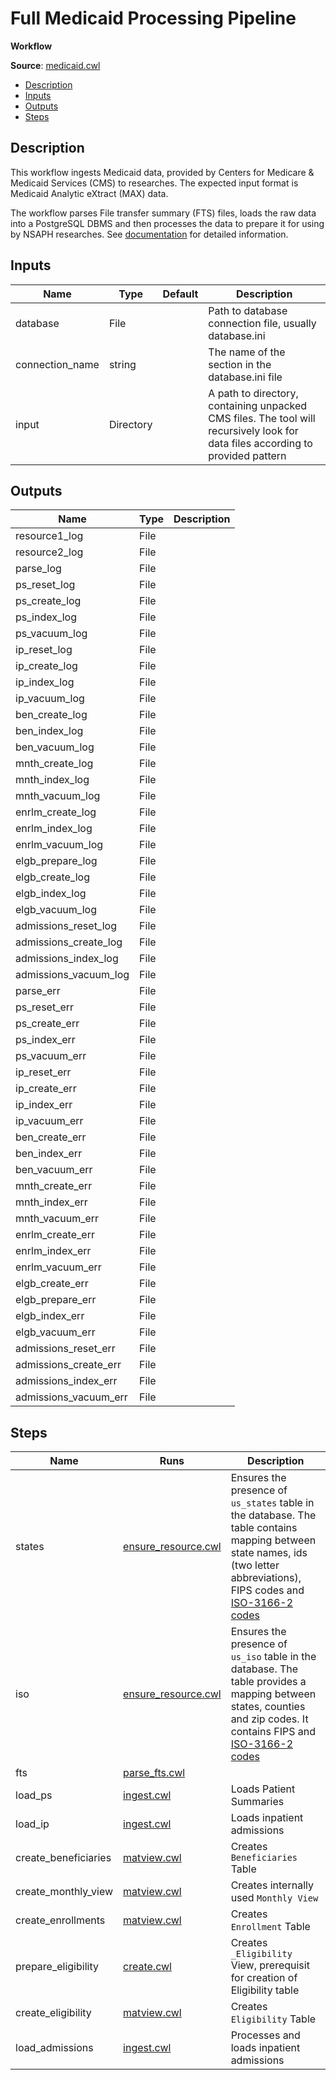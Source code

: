 # Full Medicaid Processing Pipeline
**Workflow**

**Source**: [medicaid.cwl](https://github.com/NSAPH-Data-Platform/nsaph-cms/blob/master/src/cwl/medicaid.cwl)

<!-- toc -->

- [Description](#description)
- [Inputs](#inputs)
- [Outputs](#outputs)
- [Steps](#steps)

<!-- tocstop -->

## Description
This workflow ingests Medicaid data, provided by
Centers for Medicare & Medicaid Services (CMS)
to researches. The expected input format is
Medicaid Analytic eXtract (MAX) data.

The workflow parses File transfer summary (FTS) files,
loads the raw data into a PostgreSQL DBMS and then processes
the data to prepare it for using by NSAPH researches.
See [documentation](../Medicaid.md) for detailed
information.


## Inputs

| Name | Type | Default | Description |
|------|------|---------|-------------|
|database|File| |Path to database connection file, usually database.ini|
|connection_name|string| |The name of the section in the database.ini file|
|input|Directory| |A path to directory, containing unpacked CMS files. The tool will recursively look for data files according to provided pattern |

## Outputs

| Name | Type | Description |
|------|------|-------------|
|resource1_log|File| |
|resource2_log|File| |
|parse_log|File| |
|ps_reset_log|File| |
|ps_create_log|File| |
|ps_index_log|File| |
|ps_vacuum_log|File| |
|ip_reset_log|File| |
|ip_create_log|File| |
|ip_index_log|File| |
|ip_vacuum_log|File| |
|ben_create_log|File| |
|ben_index_log|File| |
|ben_vacuum_log|File| |
|mnth_create_log|File| |
|mnth_index_log|File| |
|mnth_vacuum_log|File| |
|enrlm_create_log|File| |
|enrlm_index_log|File| |
|enrlm_vacuum_log|File| |
|elgb_prepare_log|File| |
|elgb_create_log|File| |
|elgb_index_log|File| |
|elgb_vacuum_log|File| |
|admissions_reset_log|File| |
|admissions_create_log|File| |
|admissions_index_log|File| |
|admissions_vacuum_log|File| |
|parse_err|File| |
|ps_reset_err|File| |
|ps_create_err|File| |
|ps_index_err|File| |
|ps_vacuum_err|File| |
|ip_reset_err|File| |
|ip_create_err|File| |
|ip_index_err|File| |
|ip_vacuum_err|File| |
|ben_create_err|File| |
|ben_index_err|File| |
|ben_vacuum_err|File| |
|mnth_create_err|File| |
|mnth_index_err|File| |
|mnth_vacuum_err|File| |
|enrlm_create_err|File| |
|enrlm_index_err|File| |
|enrlm_vacuum_err|File| |
|elgb_create_err|File| |
|elgb_prepare_err|File| |
|elgb_index_err|File| |
|elgb_vacuum_err|File| |
|admissions_reset_err|File| |
|admissions_create_err|File| |
|admissions_index_err|File| |
|admissions_vacuum_err|File| |

## Steps

| Name | Runs                                                               | Description |
|------|--------------------------------------------------------------------|-------------|
|states| [ensure_resource.cwl](https://github.com/NSAPH-Data-Platform/nsaph-cms/blob/master/src/cwl/ensure_resource.cwl) |Ensures the presence of `us_states` table in the database. The table contains mapping between state names, ids (two letter abbreviations), FIPS codes and [ISO-3166-2 codes](https://en.wikipedia.org/wiki/ISO_3166-2) |
|iso| [ensure_resource.cwl](https://github.com/NSAPH-Data-Platform/nsaph-cms/blob/master/src/cwl/ensure_resource.cwl)                          |Ensures the presence of `us_iso` table in the database. The table provides a mapping between states, counties and zip codes. It contains FIPS and [ISO-3166-2 codes](https://en.wikipedia.org/wiki/ISO_3166-2) |
|fts| [parse_fts.cwl](https://github.com/NSAPH-Data-Platform/nsaph-cms/blob/master/src/cwl/parse_fts.cwl)                                      | |
|load_ps| [ingest.cwl](https://github.com/NSAPH-Data-Platform/nsaph-cms/blob/master/src/cwl/ingest.cwl)                                            |Loads Patient Summaries|
|load_ip| [ingest.cwl](https://github.com/NSAPH-Data-Platform/nsaph-cms/blob/master/src/cwl/ingest.cwl)                                            |Loads inpatient admissions|
|create_beneficiaries| [matview.cwl](https://github.com/NSAPH-Data-Platform/nsaph-cms/blob/master/src/cwl/matview.cwl)                                          |Creates `Beneficiaries` Table|
|create_monthly_view| [matview.cwl](https://github.com/NSAPH-Data-Platform/nsaph-cms/blob/master/src/cwl/matview.cwl)                                          |Creates internally used `Monthly View`|
|create_enrollments| [matview.cwl](https://github.com/NSAPH-Data-Platform/nsaph-cms/blob/master/src/cwl/matview.cwl)                                          |Creates `Enrollment` Table|
|prepare_eligibility| [create.cwl](https://github.com/NSAPH-Data-Platform/nsaph-cms/blob/master/src/cwl/create.cwl)                                            |Creates `_Eligibility` View, prerequisit for creation of Eligibility table |
|create_eligibility| [matview.cwl](https://github.com/NSAPH-Data-Platform/nsaph-cms/blob/master/src/cwl/matview.cwl)                                          |Creates `Eligibility` Table|
|load_admissions| [ingest.cwl](https://github.com/NSAPH-Data-Platform/nsaph-cms/blob/master/src/cwl/ingest.cwl)                                            |Processes and loads inpatient admissions|